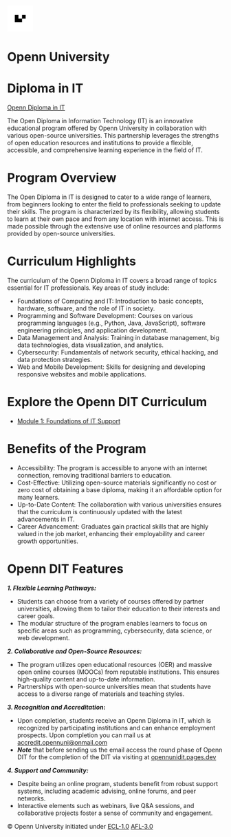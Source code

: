 <img src="./img/k5vzrqrsbmqjth7qgmkt0ve7pvuk.png" alt="image" width="60" height="auto"> 

# Openn University

# Diploma in IT
[Openn Diploma in IT](./M1/L1/intro.md)

The Open Diploma in Information Technology (IT) is an innovative educational program offered by Openn University in collaboration with various open-source universities. This partnership leverages the strengths of open education resources and institutions to provide a flexible, accessible, and comprehensive learning experience in the field of IT.

# Program Overview

The Open Diploma in IT is designed to cater to a wide range of learners, from beginners looking to enter the field to professionals seeking to update their skills. The program is characterized by its flexibility, allowing students to learn at their own pace and from any location with internet access. This is made possible through the extensive use of online resources and platforms provided by open-source universities.

# Curriculum Highlights

The curriculum of the Openn Diploma in IT covers a broad range of topics essential for IT professionals. Key areas of study include:

- Foundations of Computing and IT: Introduction to basic concepts, hardware, software, and the role of IT in society.
- Programming and Software Development: Courses on various programming languages (e.g., Python, Java, JavaScript), software engineering principles, and application development.
- Data Management and Analysis: Training in database management, big data technologies, data visualization, and analytics.
- Cybersecurity: Fundamentals of network security, ethical hacking, and data protection strategies.
- Web and Mobile Development: Skills for designing and developing responsive websites and mobile applications.

# Explore the Openn DIT Curriculum 

- [Module 1: Foundations of IT Support](./M1/L1/intro.md)

# Benefits of the Program

- Accessibility: The program is accessible to anyone with an internet connection, removing traditional barriers to education.
- Cost-Effective: Utilizing open-source materials significantly no cost or zero cost of obtaining a base diploma, making it an affordable option for many learners.
- Up-to-Date Content: The collaboration with various universities ensures that the curriculum is continuously updated with the latest advancements in IT.
- Career Advancement: Graduates gain practical skills that are highly valued in the job market, enhancing their employability and career growth opportunities.

# Openn DIT Features 

***1. Flexible Learning Pathways:***

- Students can choose from a variety of courses offered by partner universities, allowing them to tailor their education to their interests and career goals.
- The modular structure of the program enables learners to focus on specific areas such as programming, cybersecurity, data science, or web development.
  
***2. Collaborative and Open-Source Resources:***

- The program utilizes open educational resources (OER) and massive open online courses (MOOCs) from reputable institutions. This ensures high-quality content and up-to-date information.
- Partnerships with open-source universities mean that students have access to a diverse range of materials and teaching styles.
  
***3. Recognition and Accreditation:***

- Upon completion, students receive an Openn Diploma in IT, which is recognized by participating institutions and can enhance employment prospects. Upon completion you can mail us at [accredit.opennuni@onmail.com](mailto:accredit.opennuni@onmail.com)
- ***Note*** that before sending us the email access the round phase of Openn DIT for the completion of the DIT via visiting at [opennunidit.pages.dev](https://opennunidit.pages.dev)

***4. Support and Community:***

- Despite being an online program, students benefit from robust support systems, including academic advising, online forums, and peer networks.
- Interactive elements such as webinars, live Q&A sessions, and collaborative projects foster a sense of community and engagement.


© Openn University initiated under [ECL-1.0](#) [AFL-3.0](#)  
